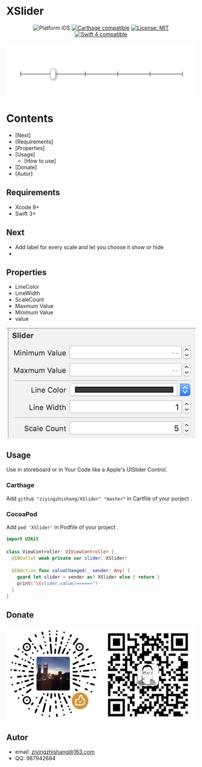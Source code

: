 # XSlider
<p align="center">
<img src="https://img.shields.io/badge/platform-iOS-blue.svg?style=flat" alt="Platform iOS" />
<a href="https://github.com/Carthage/Carthage"><img src="https://img.shields.io/badge/Carthage-compatible-4BC51D.svg?style=flat" alt="Carthage compatible" /></a>
<a href="https://raw.githubusercontent.com/xmartlabs/Eureka/master/LICENSE"><img src="http://img.shields.io/badge/license-MIT-blue.svg?style=flat" alt="License: MIT" /></a>
<a href="https://developer.apple.com/swift"><img src="https://img.shields.io/badge/swift4-compatible-4BC51D.svg?style=flat" alt="Swift 4 compatible" /></a>
</p>

<p align="center">
<img src="images/result.png">
</p>

# Contents
* [Next]
* [Requirements]
* [Properties]
* [Usage]
  + [How to use]
* [Donate]
* [Autor]
## Requirements
* Xcode 9+
* Swift 3+
## Next
- Add label for every scale and let you choose it show or hide
-
## Properties
- LineColor
- LineWidth
- ScaleCount
- Maxmum Value
- Minimum Value
- value
<p align="center">
<img src="images/features.png"/>
</p>

## Usage
  Use in storeboard or in Your Code like a Apple's UISlider Control.

### Carthage
  Add ``` github "ziyingzhishang/XSlider" "master" ``` in Cartfile of your porject .
### CocoaPod
  Add ``` pod 'XSlider' ``` in Podfile of your project . 
```swift
import UIKit

class ViewController: UIViewController {
  @IBOutlet weak private var slider: XSlider!

  @IBAction func valueChanged(_ sender: Any) {
    guard let slider = sender as? XSlider else { return }
    print("\(slider.value)======")
  }
}
```

## Donate
![wechat](images/wechat.png)
![alipay](images/alipay.png)

## Autor
- email: ziyingzhishang@163.com
- QQ: 987942684



